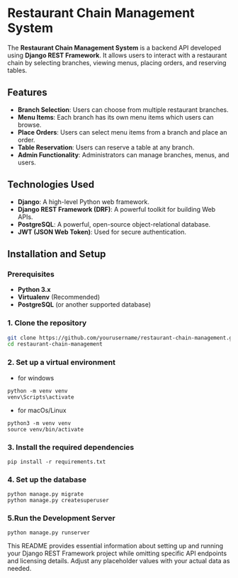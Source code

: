 # Restaurant Chain Management System

The **Restaurant Chain Management System** is a backend API developed using **Django REST Framework**. It allows users to interact with a restaurant chain by selecting branches, viewing menus, placing orders, and reserving tables.

## Features

- **Branch Selection**: Users can choose from multiple restaurant branches.
- **Menu Items**: Each branch has its own menu items which users can browse.
- **Place Orders**: Users can select menu items from a branch and place an order.
- **Table Reservation**: Users can reserve a table at any branch.
- **Admin Functionality**: Administrators can manage branches, menus, and users.

## Technologies Used

- **Django**: A high-level Python web framework.
- **Django REST Framework (DRF)**: A powerful toolkit for building Web APIs.
- **PostgreSQL**: A powerful, open-source object-relational database.
- **JWT (JSON Web Token)**: Used for secure authentication.

## Installation and Setup

### Prerequisites

- **Python 3.x**
- **Virtualenv** (Recommended)
- **PostgreSQL** (or another supported database)

### 1. Clone the repository
```bash
git clone https://github.com/yourusername/restaurant-chain-management.git
cd restaurant-chain-management
```

### 2. Set up a virtual environment 

- for windows
```
python -m venv venv
venv\Scripts\activate
```
- for macOs/Linux
```
python3 -m venv venv
source venv/bin/activate
```

### 3. Install the required dependencies
```
pip install -r requirements.txt
```

### 4. Set up the database 
```
python manage.py migrate
python manage.py createsuperuser
```

### 5.Run the Development Server

```
python manage.py runserver
```

This README provides essential information about setting up and running your Django REST Framework project while omitting specific API endpoints and licensing details. Adjust any placeholder values with your actual data as needed.

